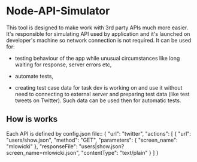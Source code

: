 Node-API-Simulator
==================

This tool is designed to make work with 3rd party APIs much more easier. It's responsible for simulating API used by application and it's launched on developer's machine so network connection is not required. It can be used for:

* testing behaviour of the app while unusual circumstances like long waiting for response, server errors etc,

* automate tests,

* creating test case data for task dev is working on and use it without need to connecting to external server and preparing test data (like test tweets on Twitter). Such data can be used then for automatic tests.

How is works
------------

Each API is defined by config.json file::
        {
            "url": "twitter",
            "actions": [
                {
                    "url": "users/show.json",
                    "method": "GET",
                    "parameters": { "screen_name": "mlowicki" },
                    "responseFile": "users|show.json?screen_name=mlowicki.json",
                    "contentType": "text/plain"
                }
            ]
        } 
